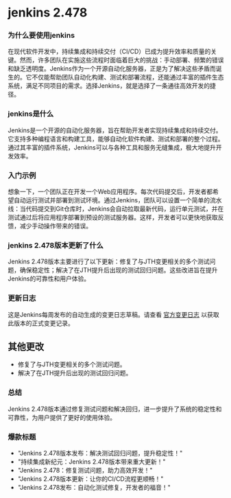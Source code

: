 # jenkins 2.478
### 为什么要使用jenkins

在现代软件开发中，持续集成和持续交付（CI/CD）已成为提升效率和质量的关键。然而，许多团队在实施这些流程时面临着巨大的挑战：手动部署、频繁的错误和缺乏透明度。Jenkins作为一个开源自动化服务器，正是为了解决这些矛盾而诞生的。它不仅能帮助团队自动化构建、测试和部署流程，还能通过丰富的插件生态系统，满足不同项目的需求。选择Jenkins，就是选择了一条通往高效开发的捷径。

### jenkins是什么

Jenkins是一个开源的自动化服务器，旨在帮助开发者实现持续集成和持续交付。它支持多种编程语言和构建工具，能够自动化软件构建、测试和部署的整个过程。通过其丰富的插件系统，Jenkins可以与各种工具和服务无缝集成，极大地提升开发效率。

### 入门示例

想象一下，一个团队正在开发一个Web应用程序。每次代码提交后，开发者都希望自动运行测试并部署到测试环境。通过Jenkins，团队可以设置一个简单的流水线：当代码提交到Git仓库时，Jenkins会自动拉取最新代码，运行单元测试，并在测试通过后将应用程序部署到预设的测试服务器。这样，开发者可以更快地获取反馈，减少手动操作带来的错误。

### jenkins 2.478版本更新了什么

Jenkins 2.478版本主要进行了以下更新：修复了与JTH变更相关的多个测试问题，确保稳定性；解决了在JTH提升后出现的测试回归问题。这些改进旨在提升Jenkins的可靠性和用户体验。

### 更新日志

这是Jenkins每周发布的自动生成的变更日志草稿。请查看 [官方变更日志](https://www.jenkins.io/changelog/2.478/) 以获取此版本的正式变更记录。

## 其他更改
- 修复了与JTH变更相关的多个测试问题。
- 解决了在JTH提升后出现的测试回归问题。

### 总结

Jenkins 2.478版本通过修复测试问题和解决回归，进一步提升了系统的稳定性和可靠性，为用户提供了更好的使用体验。

### 爆款标题

- "Jenkins 2.478版本发布：解决测试回归问题，提升稳定性！"
- "持续集成新纪元：Jenkins 2.478版本带来重大更新！"
- "Jenkins 2.478：修复测试问题，助力高效开发！"
- "Jenkins 2.478版本更新：让你的CI/CD流程更顺畅！"
- "Jenkins 2.478发布：自动化测试修复，开发者的福音！"